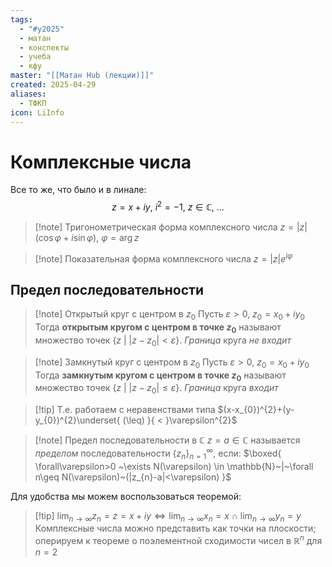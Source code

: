 ```yaml
---
tags:
  - "#y2025"
  - матан
  - конспекты
  - учеба
  - кфу
master: "[[Матан Hub (лекции)]]"
created: 2025-04-29
aliases:
  - ТФКП
icon: LiInfo
---
```


# Комплексные числа
Все то же, что было и в линале:
$$
z=x+iy,~i^{2}=-1,~z \in \mathbb{C},~\dots
$$

> [!note] Тригонометрическая форма комплексного числа
> $z=|z|(\cos\varphi+i\sin\varphi),~\varphi=\arg z$

> [!note] Показательная форма комплексного числа
> $z=|z|e^{ i\varphi }$

## Предел последовательности
> [!note] Открытый круг с центром в $z_{0}$
> Пусть $\varepsilon>0$, $z_{0}=x_{0}+iy_{0}$
> Тогда **открытым кругом с центром в точке $z_{0}$** называют множество точек $\{ z ~|~ |z-z_{0}| < \varepsilon  \}$. *Граница* круга *не входит*

> [!note] Замкнутый круг с центром в $z_{0}$
> Пусть $\varepsilon>0$, $z_{0}=x_{0}+iy_{0}$
> Тогда **замкнутым кругом с центром в точке $z_{0}$** называют множество точек $\{ z ~|~ |z-z_{0}| \leq \varepsilon  \}$. *Граница* круга *входит*

> [!tip] Т.е. работаем с неравенствами типа
> $(x-x_{0})^{2}+(y-y_{0})^{2}\underset{ (\leq) }{ < }\varepsilon^{2}$

> [!note] Предел последовательности в $\mathbb{C}$
> $z=a \in \mathbb{C}$ называется *пределом* последовательности $\{ z_{n} \}^{\infty}_{n=1}$, если:
> $\boxed{ \forall\varepsilon>0 ~\exists N(\varepsilon) \in \mathbb{N}~|~\forall n\geq N(\varepsilon)~(|z_{n}-a|<\varepsilon) }$

Для удобства мы можем воспользоваться теоремой:
> [!tip] $\lim_{ n \to \infty }z_{n}=z=x+iy \iff \lim_{ n \to \infty }x_{n}=x ~\cap~\lim_{ n \to \infty }y_{n}=y$
> Комплексные числа можно представить как точки на плоскости; оперируем к теореме о поэлементной сходимости чисел в $\mathbb{R}^{n}$ для $n=2$
